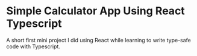 # Simple Calculator App Using React Typescript

A short first mini project I did using React while learning to write type-safe code with Typescript.
